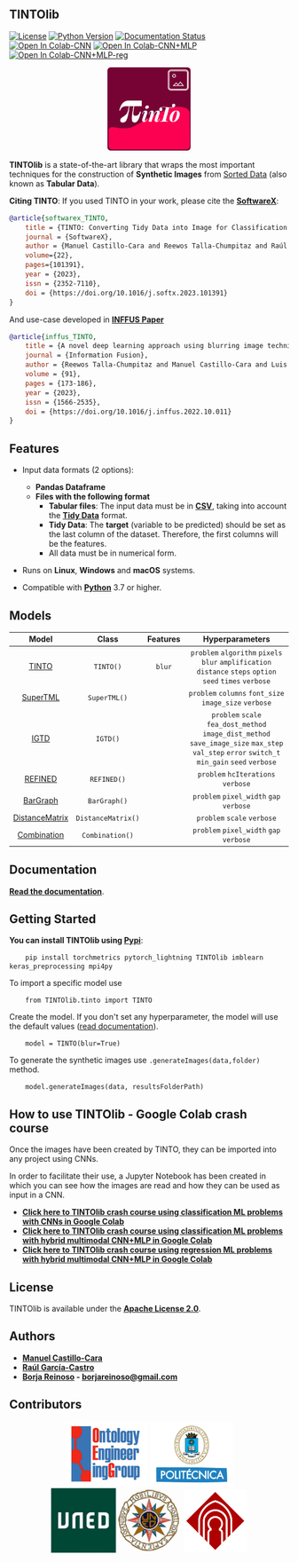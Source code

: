 ## TINTOlib

[![License](https://img.shields.io/badge/license-Apache%202.0-blue)](https://github.com/oeg-upm/TINTOlib-Documentation/blob/main/LICENSE)
[![Python Version](https://img.shields.io/badge/Python-3.7%20%7C%203.8%20%7C%203.9%20%7C%203.10%20%7C%203.11-blue)](https://pypi.python.org/pypi/)
[![Documentation Status](https://readthedocs.org/projects/morph-kgc/badge/?version=latest)](https://tintolib.readthedocs.io/en/latest/)
[![Open In Colab-CNN](https://colab.research.google.com/assets/colab-badge.svg)](https://drive.google.com/file/d/10iKmFCC_od-P_tqWzA_UQE2ieUhCV-uy/view?usp=sharing)
[![Open In Colab-CNN+MLP](https://colab.research.google.com/assets/colab-badge.svg)](https://drive.google.com/file/d/1dv8QYxPsh-HA7TFlmFfQHGE5oMb5VHk4/view?usp=sharing)
[![Open In Colab-CNN+MLP-reg](https://colab.research.google.com/assets/colab-badge.svg)](https://drive.google.com/file/d/1uQRNgfgi3G2-T4j0VsCnSLLSqzWykPM-/view?usp=sharing)


<div>
<p align = "center">
<img src="imgs/logo.svg" alt="TINTO Logo" width="150">
</p>
</div>

**TINTOlib** is a state-of-the-art library that wraps the most important techniques for the construction of **Synthetic Images** from [Sorted Data](https://www.jstatsoft.org/article/view/v059i10) (also known as **Tabular Data**). 

**Citing TINTO**: If you used TINTO in your work, please cite the **[SoftwareX](https://doi.org/10.1016/j.softx.2023.101391)**:

```bib
@article{softwarex_TINTO,
    title = {TINTO: Converting Tidy Data into Image for Classification with 2-Dimensional Convolutional Neural Networks},
    journal = {SoftwareX},
    author = {Manuel Castillo-Cara and Reewos Talla-Chumpitaz and Raúl García-Castro and Luis Orozco-Barbosa},
    volume={22},
    pages={101391},
    year = {2023},
    issn = {2352-7110},
    doi = {https://doi.org/10.1016/j.softx.2023.101391}
}
```

And use-case developed in **[INFFUS Paper](https://doi.org/10.1016/j.inffus.2022.10.011)** 

```bib
@article{inffus_TINTO,
    title = {A novel deep learning approach using blurring image techniques for Bluetooth-based indoor localisation},
    journal = {Information Fusion},
    author = {Reewos Talla-Chumpitaz and Manuel Castillo-Cara and Luis Orozco-Barbosa and Raúl García-Castro},
    volume = {91},
    pages = {173-186},
    year = {2023},
    issn = {1566-2535},
    doi = {https://doi.org/10.1016/j.inffus.2022.10.011}
}
```

## Features
- Input data formats (2 options):
    - **Pandas Dataframe** 
    - **Files with the following format** 
        - **Tabular files**: The input data must be in **[CSV](https://en.wikipedia.org/wiki/Comma-separated_values)**, taking into account the **[Tidy Data](https://www.jstatsoft.org/article/view/v059i10)** format.
        - **Tidy Data**: The **target** (variable to be predicted) should be set as the last column of the dataset. Therefore, the first columns will be the features.
        - All data must be in numerical form.
        
- Runs on **Linux**, **Windows** and **macOS** systems.
- Compatible with **[Python](https://www.python.org/)** 3.7 or higher.

## Models

|                              Model                               |    Class     | Features |                                                                Hyperparameters                                                                 |
|:----------------------------------------------------------------:|:------------:|:--------:|:----------------------------------------------------------------------------------------------------------------------------------------------:|
|            [TINTO](https://github.com/oeg-upm/TINTO)             |  `TINTO()`   |  `blur`  |                   `problem` `algorithm` `pixels` `blur` `amplification` `distance` `steps` `option` `seed` `times` `verbose`                   |
| [SuperTML](https://github.com/GilesStrong/SuperTML_HiggsML_Test) | `SuperTML()` |          |                                             `problem` `columns` `font_size` `image_size` `verbose`                                             |
|             [IGTD](https://github.com/zhuyitan/igtd)             |   `IGTD()`   |          | `problem` `scale` `fea_dost_method` `image_dist_method` `save_image_size` `max_step` `val_step` `error` `switch_t` `min_gain` `seed` `verbose` |
|       [REFINED](https://github.com/omidbazgirTTU/REFINED)        | `REFINED()`  |          |                                                      `problem` `hcIterations`  `verbose`                                                       |
|                           [BarGraph]()                           | `BarGraph()`  |          |                                                    `problem` `pixel_width` `gap`  `verbose`                                                    |
|                        [DistanceMatrix]()                        | `DistanceMatrix()`  |          |                                                          `problem` `scale`  `verbose`                                                          |
|                         [Combination]()                          | `Combination()`  |          |                                                             `problem` `pixel_width` `gap`  `verbose`                                                              |

## Documentation

**[Read the documentation](https://tintolib.readthedocs.io/en/latest/)**.

## Getting Started

**You can install TINTOlib using [Pypi](https://pypi.org/project/TINTOlib/)**:

```
    pip install torchmetrics pytorch_lightning TINTOlib imblearn keras_preprocessing mpi4py
```


To import a specific model use 
```
    from TINTOlib.tinto import TINTO
```

Create the model. If you don't set any hyperparameter, the model will use the default values ([read documentation](https://tintolib.readthedocs.io/en/latest/)).
````
    model = TINTO(blur=True)
````
To generate the synthetic images use ``.generateImages(data,folder)`` method.
````
    model.generateImages(data, resultsFolderPath)
````

## How to use TINTOlib - Google Colab crash course
Once the images have been created by TINTO, they can be imported into any project using CNNs. 

In order to facilitate their use, a Jupyter Notebook has been created in which you can see how the images are read and how they can be used as input in a CNN.

- **[Click here to TINTOlib crash course using classification ML problems with CNNs in Google Colab](https://drive.google.com/file/d/10iKmFCC_od-P_tqWzA_UQE2ieUhCV-uy/view?usp=sharing)**
- **[Click here to TINTOlib crash course using classification ML problems with hybrid multimodal CNN+MLP in Google Colab](https://drive.google.com/file/d/1dv8QYxPsh-HA7TFlmFfQHGE5oMb5VHk4/view?usp=sharing)**
- **[Click here to TINTOlib crash course using regression ML problems with hybrid multimodal CNN+MLP in Google Colab](https://drive.google.com/file/d/1uQRNgfgi3G2-T4j0VsCnSLLSqzWykPM-/view?usp=sharing)**

## License

TINTOlib is available under the **[Apache License 2.0](https://github.com/oeg-upm/TINTOlib-Documentation/blob/main/LICENSE)**.

## Authors
- **[Manuel Castillo-Cara](https://github.com/manwestc)**
- **[Raúl García-Castro](https://github.com/rgcmme)**
- **[Borja Reinoso](https://github.com/borjarei) - [borjareinoso@gmail.com](borjareinoso@gmail.com)**


## Contributors

<div>
<p align = "center">
<kbd><img src="assets/logo-oeg.png" alt="Ontology Engineering Group" width="150"></kbd> <kbd><img src="assets/logo-upm.png" alt="Universidad Politécnica de Madrid" width="150"></kbd> <kbd><img src="assets/logo-uned-.jpg" alt="Universidad Nacional de Educación a Distancia" width="235"></kbd> <kbd><img src="assets/logo-uclm.png" alt="Universidad de Castilla-La Mancha" width="115"></kbd> 
</p>
</div>


